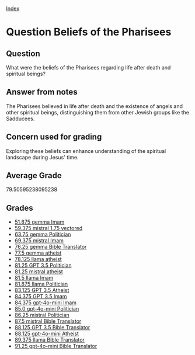 
[Index](../../index.md)
# Question Beliefs of the Pharisees
## Question
What were the beliefs of the Pharisees regarding life after death and spiritual beings?

## Answer from notes
The Pharisees believed in life after death and the existence of angels and other spiritual beings, distinguishing them from other Jewish groups like the Sadducees.

## Concern used for grading
Exploring these beliefs can enhance understanding of the spiritual landscape during Jesus' time.

## Average Grade
79.50595238095238

## Grades
 * [51.875 gemma Imam](../answers/gemma_Imam/Beliefs_of_the_Pharisees.md)
 * [59.375 mistral 1.75 vectored](../answers/mistral_1.75_vectored/Beliefs_of_the_Pharisees.md)
 * [63.75 gemma Politician](../answers/gemma_Politician/Beliefs_of_the_Pharisees.md)
 * [69.375 mistral Imam](../answers/mistral_Imam/Beliefs_of_the_Pharisees.md)
 * [76.25 gemma Bible Translator](../answers/gemma_Bible_Translator/Beliefs_of_the_Pharisees.md)
 * [77.5 gemma atheist](../answers/gemma_atheist/Beliefs_of_the_Pharisees.md)
 * [78.125 llama atheist](../answers/llama_atheist/Beliefs_of_the_Pharisees.md)
 * [81.25 GPT 3.5 Politician](../answers/GPT_3.5_Politician/Beliefs_of_the_Pharisees.md)
 * [81.25 mistral atheist](../answers/mistral_atheist/Beliefs_of_the_Pharisees.md)
 * [81.5 llama Imam](../answers/llama_Imam/Beliefs_of_the_Pharisees.md)
 * [81.875 llama Politician](../answers/llama_Politician/Beliefs_of_the_Pharisees.md)
 * [83.125 GPT 3.5 Atheist](../answers/GPT_3.5_Atheist/Beliefs_of_the_Pharisees.md)
 * [84.375 GPT 3.5 Imam](../answers/GPT_3.5_Imam/Beliefs_of_the_Pharisees.md)
 * [84.375 gpt-4o-mini Imam](../answers/gpt-4o-mini_Imam/Beliefs_of_the_Pharisees.md)
 * [85.0 gpt-4o-mini Politician](../answers/gpt-4o-mini_Politician/Beliefs_of_the_Pharisees.md)
 * [86.25 mistral Politician](../answers/mistral_Politician/Beliefs_of_the_Pharisees.md)
 * [87.5 mistral Bible Translator](../answers/mistral_Bible_Translator/Beliefs_of_the_Pharisees.md)
 * [88.125 GPT 3.5 Bible Translator](../answers/GPT_3.5_Bible_Translator/Beliefs_of_the_Pharisees.md)
 * [88.125 gpt-4o-mini Atheist](../answers/gpt-4o-mini_Atheist/Beliefs_of_the_Pharisees.md)
 * [89.375 llama Bible Translator](../answers/llama_Bible_Translator/Beliefs_of_the_Pharisees.md)
 * [91.25 gpt-4o-mini Bible Translator](../answers/gpt-4o-mini_Bible_Translator/Beliefs_of_the_Pharisees.md)
